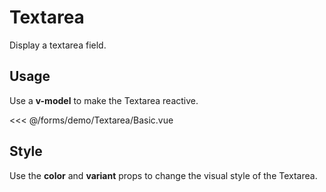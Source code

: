 <script setup>
import Basic from './demo/Textarea/Basic.vue';
import Style from './demo/Textarea/Style.vue';
</script>
# Textarea

Display a textarea field.

## Usage

Use a **v-model** to make the Textarea reactive.

<DemoContainer>
  <Basic/>
</DemoContainer>

<<< @/forms/demo/Textarea/Basic.vue

## Style

Use the **color** and **variant** props to change the visual style of the Textarea.

<DemoContainer>
  <Style/>
</DemoContainer>

<<< @/forms/demo/Textarea/Style.vue